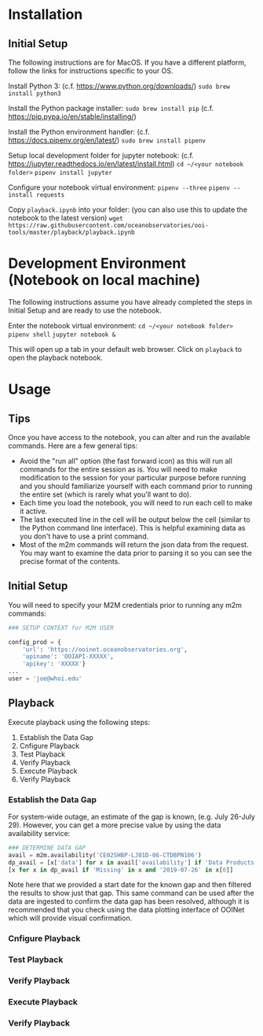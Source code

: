 # Installation

## Initial Setup
The following instructions are for MacOS. If you have a different platform, follow the links for instructions specific to 
your OS.

Install Python 3: (c.f. https://www.python.org/downloads/)
`sudo brew install python3`

Install the Python package installer:
`sudo brew install pip` (c.f. https://pip.pypa.io/en/stable/installing/)

Install the Python environment handler: (c.f. https://docs.pipenv.org/en/latest/)
`sudo brew install pipenv`

Setup local development folder for jupyter notebook: (c.f. https://jupyter.readthedocs.io/en/latest/install.html)
`cd ~/<your notebook folder>`
`pipenv install jupyter`

Configure your notebook virtual environment:
`pipenv --three`
`pipenv --install requests`

Copy `playback.ipynb` into your folder: (you can also use this to update the notebook to the latest version)
`wget https://raw.githubusercontent.com/oceanobservatories/ooi-tools/master/playback/playback.ipynb`

# Development Environment (Notebook on local machine)
The following instructions assume you have already completed the steps in Initial Setup and are ready to use the notebook.

Enter the notebook virtual environment:
`cd ~/<your notebook folder>`
`pipenv shell`
`jupyter notebook &`

This will open up a tab in your default web browser. Click on `playback` to open the playback notebook.

# Usage
## Tips
Once you have access to the notebook, you can alter and run the available commands. Here are a few general tips:
* Avoid the "run all" option (the fast forward icon) as this will run all commands for the entire session as is. You will 
need to make modification to the session for your particular purpose before running and you should familiarize yourself with 
each command prior to running the entire set (which is rarely what you'll want to do).
* Each time you load the notebook, you will need to run each cell to make it active.
* The last executed line in the cell will be output below the cell (similar to the Python command line interface). 
This is helpful examining data as you don't have to use a print command.
* Most of the m2m commands will return the json data from the request. You may want to examine the data prior to parsing it
so you can see the precise format of the contents.

## Initial Setup
You will need to specify your M2M credentials prior to running any m2m commands:
```python
### SETUP CONTEXT for M2M USER

config_prod = {
    'url': 'https://ooinet.oceanobservatories.org',
    'apiname': 'OOIAPI-XXXXX',
    'apikey': 'XXXXX'}
...
user = 'joe@whoi.edu'
```

## Playback
Execute playback using the following steps:
1. Establish the Data Gap
1. Cnfigure Playback
1. Test Playback
1. Verify Playback
1. Execute Playback
1. Verify Playback

### Establish the Data Gap
For system-wide outage, an estimate of the gap is known, (e.g. July 26-July 29). However, you can get a more precise value
by using the data availability service:

```python
### DETERMINE DATA GAP
avail = m2m.availability('CE02SHBP-LJ01D-06-CTDBPN106')
dp_avail = [x['data'] for x in avail['availability'] if 'Data Products' in x['measure']][0]
[x for x in dp_avail if 'Missing' in x and '2019-07-26' in x[0]]
```

Note here that we provided a start date for the known gap and then filtered the results to show just that gap. This same 
command can be used after the data are ingested to confirm the data gap has been resolved, although it is recommended that 
you check using the data plotting interface of OOINet which will provide visual confirmation. 

### Cnfigure Playback
### Test Playback
### Verify Playback
### Execute Playback
### Verify Playback
